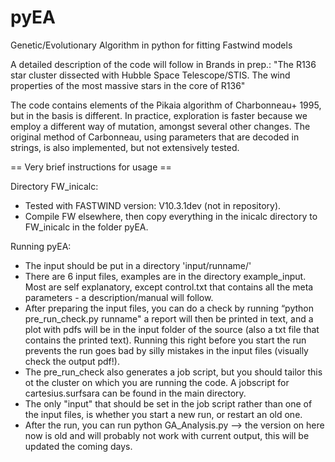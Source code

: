 # pyEA
Genetic/Evolutionary Algorithm in python for fitting Fastwind models

A detailed description of the code will follow in Brands in prep.: 
"The R136 star cluster dissected with Hubble Space Telescope/STIS. 
  The wind properties of the most massive stars in the core of R136"

The code contains elements of the Pikaia algorithm of Charbonneau+ 1995, 
but in the basis is different. In practice, exploration is faster because
we employ a different way of mutation, amongst several other changes. 
The original method of Carbonneau, using parameters that are decoded in 
strings, is also implemented, but not extensively tested. 

== Very brief instructions for usage ==

Directory FW_inicalc:
- Tested with FASTWIND version: V10.3.1dev (not in repository). 
- Compile FW elsewhere, then copy everything in the inicalc directory 
   to FW_inicalc in the folder pyEA.

Running pyEA:
- The input should be put in a directory 'input/runname/' 
- There are 6 input files, examples are in the directory example_input. 
  Most are self explanatory, except control.txt that contains all the 
  meta parameters - a description/manual will follow.
- After preparing the input files, you can do a check by running 
  “python pre_run_check.py runname" a report will then be printed in text, 
  and a plot with pdfs will be in the input folder of the source (also a 
  txt file that contains the printed text). Running this right before you 
  start the run prevents the run goes bad by silly mistakes in the input 
  files (visually check the output pdf!).
- The pre_run_check also generates a job script, but you should tailor 
  this ot the cluster on which you are running the code. A jobscript for 
  cartesius.surfsara can be found in the main directory. 
- The only "input" that should be set in the job script rather than one 
  of the input files, is whether you start a new run, or restart an old one. 
- After the run, you can run python GA_Analysis.py --> the version on 
  here now is old and will probably not work with current output, this 
  will be updated the coming days. 
